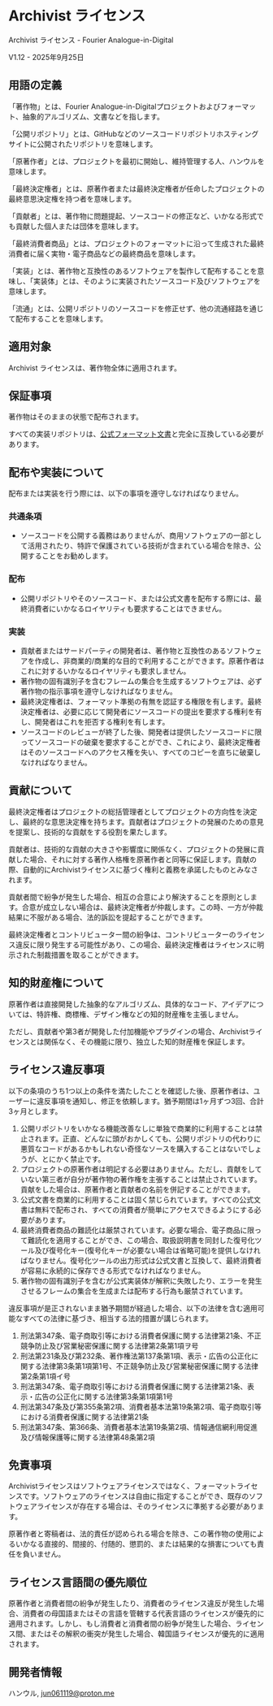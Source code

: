 # Archivist ライセンス

Archivist ライセンス - Fourier Analogue-in-Digital

V1.12 - 2025年9月25日

## 用語の定義

「著作物」とは、Fourier Analogue-in-Digitalプロジェクトおよびフォーマット、抽象的アルゴリズム、文書などを指します。

「公開リポジトリ」とは、GitHubなどのソースコードリポジトリホスティングサイトに公開されたリポジトリを意味します。

「原著作者」とは、プロジェクトを最初に開始し、維持管理する人、ハンウルを意味します。

「最終決定権者」とは、原著作者または最終決定権者が任命したプロジェクトの最終意思決定権を持つ者を意味します。

「貢献者」とは、著作物に問題提起、ソースコードの修正など、いかなる形式でも貢献した個人または団体を意味します。

「最終消費者商品」とは、プロジェクトのフォーマットに沿って生成された最終消費者に届く実物・電子商品などの最終商品を意味します。

「実装」とは、著作物と互換性のあるソフトウェアを製作して配布することを意味し、「実装体」とは、そのように実装されたソースコード及びソフトウェアを意味します。

「流通」とは、公開リポジトリのソースコードを修正せず、他の流通経路を通じて配布することを意味します。

## 適用対象

Archivist ライセンスは、著作物全体に適用されます。

## 保証事項

著作物はそのままの状態で配布されます。

すべての実装リポジトリは、[公式フォーマット文書](https://mikhael-openworkspace.notion.site/Format-specs-727affae8db043f2b50372d91d534368?pvs=4)と完全に互換している必要があります。

## 配布や実装について

配布または実装を行う際には、以下の事項を遵守しなければなりません。

### 共通条項

- ソースコードを公開する義務はありませんが、商用ソフトウェアの一部として活用されたり、特許で保護されている技術が含まれている場合を除き、公開することをお勧めします。

### 配布

- 公開リポジトリやそのソースコード、または公式文書を配布する際には、最終消費者にいかなるロイヤリティも要求することはできません。

### 実装

- 貢献者またはサードパーティの開発者は、著作物と互換性のあるソフトウェアを作成し、非商業的/商業的な目的で利用することができます。原著作者はこれに対するいかなるロイヤリティも要求しません。
- 著作物の固有識別子を含むフレームの集合を生成するソフトウェアは、必ず著作物の指示事項を遵守しなければなりません。
- 最終決定権者は、フォーマット準拠の有無を認証する権限を有します。最終決定権者は、必要に応じて開発者にソースコードの提出を要求する権利を有し、開発者はこれを拒否する権利を有します。
- ソースコードのレビューが終了した後、開発者は提供したソースコードに限ってソースコードの破棄を要求することができ、これにより、最終決定権者はそのソースコードへのアクセス権を失い、すべてのコピーを直ちに破棄しなければなりません。

## 貢献について

最終決定権者はプロジェクトの総括管理者としてプロジェクトの方向性を決定し、最終的な意思決定権を持ちます。貢献者はプロジェクトの発展のための意見を提案し、技術的な貢献をする役割を果たします。

貢献者は、技術的な貢献の大きさや影響度に関係なく、プロジェクトの発展に貢献した場合、それに対する著作人格権を原著作者と同等に保証します。貢献の際、自動的にArchivistライセンスに基づく権利と義務を承諾したものとみなされます。

貢献者間で紛争が発生した場合、相互の合意により解決することを原則とします。合意が成立しない場合は、最終決定権者が仲裁します。この時、一方が仲裁結果に不服がある場合、法的訴訟を提起することができます。

最終決定権者とコントリビューター間の紛争は、コントリビューターのライセンス違反に限り発生する可能性があり、この場合、最終決定権者はライセンスに明示された制裁措置を取ることができます。

## 知的財産権について

原著作者は直接開発した抽象的なアルゴリズム、具体的なコード、アイデアについては、特許権、商標権、デザイン権などの知的財産権を主張しません。

ただし、貢献者や第3者が開発した付加機能やプラグインの場合、Archivistライセンスとは関係なく、その機能に限り、独立した知的財産権を保証します。

## ライセンス違反事項

以下の条項のうち1つ以上の条件を満たしたことを確認した後、原著作者は、ユーザーに違反事項を通知し、修正を依頼します。猶予期間は1ヶ月ずつ3回、合計3ヶ月とします。

1. 公開リポジトリをいかなる機能改善なしに単独で商業的に利用することは禁止されます。正直、どんなに頭がおかしくても、公開リポジトリの代わりに悪質なコードがあるかもしれない奇怪なソースを購入することはないでしょうが、とにかく禁止です。
2. プロジェクトの原著作者は明記する必要はありません。ただし、貢献をしていない第三者が自分が著作物の著作権を主張することは禁止されています。貢献をした場合は、原著作者と貢献者の名前を併記することができます。
3. 公式文書を商業的に利用することは固く禁じられています。すべての公式文書は無料で配布され、すべての消費者が簡単にアクセスできるようにする必要があります。
4. 最終消費者商品の難読化は厳禁されています。必要な場合、電子商品に限って難読化を適用することができ、この場合、取扱説明書を同封した復号化ツール及び復号化キー(復号化キーが必要ない場合は省略可能)を提供しなければなりません。復号化ツールの出力形式は公式文書と互換して、最終消費者が容易に永続的に保存できる形式でなければなりません。
5. 著作物の固有識別子を含むが公式実装体が解釈に失敗したり、エラーを発生させるフレームの集合を生成または配布する行為も厳禁されています。

違反事項が是正されないまま猶予期間が経過した場合、以下の法律を含む適用可能なすべての法律に基づき、相当する法的措置が講じられます。

1. 刑法第347条、電子商取引等における消費者保護に関する法律第21条、不正競争防止及び営業秘密保護に関する法律第2条第1項ヲ号
2. 刑法第231条及び第232条、著作権法第137条第1項、表示・広告の公正化に関する法律第3条第1項第1号、不正競争防止及び営業秘密保護に関する法律第2条第1項イ号
3. 刑法第347条、電子商取引等における消費者保護に関する法律第21条、表示・広告の公正化に関する法律第3条第1項第1号
4. 刑法第347条及び第355条第2項、消費者基本法第19条第2項、電子商取引等における消費者保護に関する法律第21条
5. 刑法第347条、第366条、消費者基本法第19条第2項、情報通信網利用促進及び情報保護等に関する法律第48条第2項

## 免責事項

Archivistライセンスはソフトウェアライセンスではなく、フォーマットライセンスです。ソフトウェアのライセンスは自由に指定することができ、既存のソフトウェアライセンスが存在する場合は、そのライセンスに準拠する必要があります。

原著作者と寄稿者は、法的責任が認められる場合を除き、この著作物の使用によるいかなる直接的、間接的、付随的、懲罰的、または結果的な損害についても責任を負いません。

## ライセンス言語間の優先順位

原著作者と消費者間の紛争が発生したり、消費者のライセンス違反が発生した場合、消費者の母国語またはその言語を管轄する代表言語のライセンスが優先的に適用されます。しかし、もし消費者と消費者間の紛争が発生した場合、ライセンス間、またはその解釈の衝突が発生した場合、韓国語ライセンスが優先的に適用されます。

## 開発者情報

ハンウル, <jun061119@proton.me>
